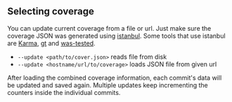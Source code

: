 ## Selecting coverage

You can update current coverage from a file or url. Just make sure
the coverage JSON was generated using [istanbul](https://www.npmjs.org/package/istanbul).
Some tools that use istanbul are [Karma](https://www.npmjs.org/package/karma), 
[gt](https://github.com/bahmutov/gt) and [was-tested](https://github.com/bahmutov/was-tested).

* `--update <path/to/cover.json>` reads file from disk
* `--update <hostname/url/to/coverage>` loads JSON file from given url

After loading the combined coverage information, each commit's data will be updated
and saved again. Multiple updates keep incrementing the counters inside the individual commits.
